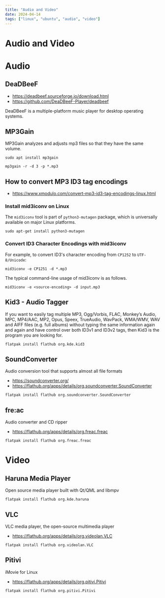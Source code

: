 ```yaml
---
title: "Audio and Video"
date: 2024-04-14
tags: ["linux", "ubuntu", "audio", "video"]
---
```


# Audio and Video

# Audio

## DeaDBeeF
- https://deadbeef.sourceforge.io/download.html
- https://github.com/DeaDBeeF-Player/deadbeef

DeaDBeeF is a multiple-platform music player for desktop operating systems.

## MP3Gain
MP3Gain analyzes and adjusts mp3 files so that they have the same volume.

~~~shell
sudo apt install mp3gain
~~~
~~~shell
mp3gain -r -d 3 -p *.mp3
~~~

## How to convert MP3 ID3 tag encodings
- https://www.xmodulo.com/convert-mp3-id3-tag-encodings-linux.html

### Install mid3iconv on Linux
The `mid3iconv` tool is part of `python3-mutagen` package, which is universally available on major Linux platforms.
~~~shell
sudo apt-get install python3-mutagen
~~~

### Convert ID3 Character Encodings with mid3iconv
For example, to convert ID3's character encoding from `CP1252` to `UTF-8/Unicode`:
~~~shell
mid3iconv -e CP1251 -d *.mp3
~~~

The typical command-line usage of mid3iconv is as follows.
~~~shell
mid3iconv -e <source-encoding> -d input.mp3
~~~


## Kid3 - Audio Tagger
If you want to easily tag multiple MP3, Ogg/Vorbis, FLAC, Monkey’s Audio, MPC, MP4/AAC, MP2, Opus, Speex, TrueAudio,
WavPack, WMA/WMV, WAV and AIFF files (e.g. full albums) without typing the same information again and again and have
control over both ID3v1 and ID3v2 tags, then Kid3 is the program you are looking for.

~~~shell
flatpak install flathub org.kde.kid3
~~~

## SoundConverter
Audio conversion tool that supports almost all file formats

- https://soundconverter.org/
- https://flathub.org/apps/details/org.soundconverter.SoundConverter

~~~shell
flatpak install flathub org.soundconverter.SoundConverter
~~~


## fre:ac
Audio converter and CD ripper

- https://flathub.org/apps/details/org.freac.freac

~~~shell
flatpak install flathub org.freac.freac
~~~


# Video

## Haruna Media Player
Open source media player built with Qt/QML and libmpv
~~~shell
flatpak install flathub org.kde.haruna
~~~

## VLC
VLC media player, the open-source multimedia player

- https://flathub.org/apps/details/org.videolan.VLC

~~~shell
flatpak install flathub org.videolan.VLC
~~~

## Pitivi

iMovie for Linux

- https://flathub.org/apps/details/org.pitivi.Pitivi

~~~shell
flatpak install flathub org.pitivi.Pitivi
~~~
